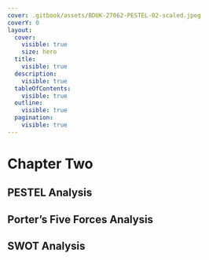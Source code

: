 ```yaml
---
cover: .gitbook/assets/BDUK-27062-PESTEL-02-scaled.jpeg
coverY: 0
layout:
  cover:
    visible: true
    size: hero
  title:
    visible: true
  description:
    visible: true
  tableOfContents:
    visible: true
  outline:
    visible: true
  pagination:
    visible: true
---
```


# Chapter Two

## PESTEL Analysis

## Porter’s Five Forces Analysis

## SWOT Analysis
